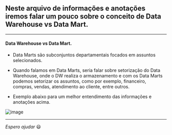 ## Neste arquivo de informações e anotações iremos falar um pouco sobre o conceito de Data Warehouse vs Data Mart.

---

#### Data Warehouse vs Data Mart.

* Data Marts são subconjuntos departamentais focados em assuntos selecionados.

* Quando falamos em Data Marts, seria falar sobre setorização do Data Warehouse, onde o DW realiza o armazenamento e com os Data Marts podemos setorizar os assuntos, como por exemplo, financeiro, compras, vendas, atendimento ao cliente, entre outros.

- Exemplo abaixo para um melhor entendimento das informações e anotações acima.

![image](https://user-images.githubusercontent.com/57469401/130892526-4154db75-bedd-4664-ba54-bbfab60ceaff.png)

---

_Espero ajudar_ :smiley: